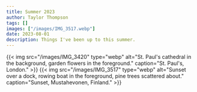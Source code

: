 ```yaml
---
title: Summer 2023
author: Taylor Thompson
tags: []
images: ["/images/IMG_3517.webp"]
date: 2023-08-01
description: Things I've been up to this summer.
---
```


{{< img src="/images/IMG_3420" type="webp" alt="St. Paul's cathedral in the background, garden flowers in the foreground." caption="St. Paul's, London." >}}
{{< img src="/images/IMG_3517" type="webp" alt="Sunset over a dock, rowing boat in the foreground, pine trees scattered about." caption="Sunset, Mustahevonen, Finland." >}}
